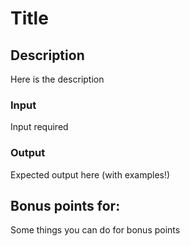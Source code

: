 # Title

## Description

Here is the description

### Input

Input required

### Output

Expected output here (with examples!)

## Bonus points for:

Some things you can do for bonus points
